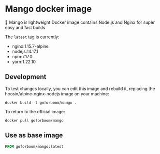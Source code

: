 # Mango docker image
🥭 Mango is lightweight Docker image contains Node.js and Nginx for super easy and fast builds

The ```latest``` tag is currently:

- nginx:1.15.7-alpine
- nodejs:14.17.1
- npm:7.17.0
- yarn:1.22.10

## Development

To test changes locally, you can edit this image and rebuild it, replacing the hoosin/alpine-nginx-nodejs image on your machine:

```shell
docker build -t goforboom/mango .
```

To return to the official image:

```shell
docker pull goforboom/mango
```

## Use as base image
```Dockerfile
FROM goforboom/mango:latest
```
